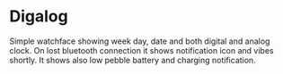 Digalog
=======

Simple watchface showing week day, date and both digital and analog clock. On lost bluetooth connection it shows notification icon and vibes shortly. It shows also low pebble battery and charging notification.
